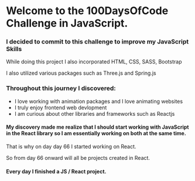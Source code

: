 <h1>Welcome to the 100DaysOfCode Challenge in JavaScript.</h1>

<h3>I decided to commit to this challenge to improve my JavaScript Skills</h3>
  <p>While doing this project I also incorporated HTML, CSS, SASS, Bootstrap</p>
  <p>I also utilized various packages such as Three.js and Spring.js </p>
  <h3> Throughout this journey I discovered:</h3>
  <ul>
    <li> I love working with animation packages and I love animating websites </li>
    <li> I truly enjoy frontend web devlopment </li>
    <li> I am curious about other libraries and frameworks such as Reactjs </li>
  </ul>

<h4>My discovery made me realize that I should start working with JavaScript in the React library so I am essentially working on both at the same time.</h4>
<p> That is why on day day 66 I started working on React. </p>
  <p> So from day 66 onward will all be projects created in React.</p>

<h4>Every day I finished a JS / React project. </h5>

